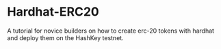 # Hardhat-ERC20
A tutorial for novice builders on how to create erc-20 tokens with hardhat and deploy them on the HashKey testnet.
